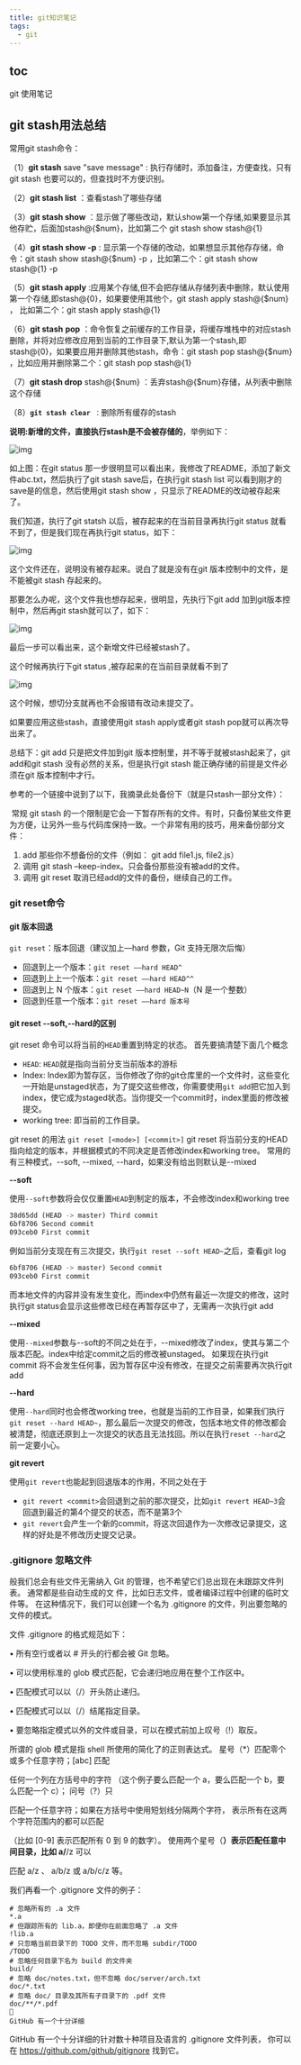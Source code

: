 ```yaml
---
title: git知识笔记
tags:
  - git
---
```


## toc
git 使用笔记

## git stash用法总结

常用git stash命令：

（1）**git stash** save "save message"  : 执行存储时，添加备注，方便查找，只有git stash 也要可以的，但查找时不方便识别。

（2）**git stash list**  ：查看stash了哪些存储

（3）**git stash show** ：显示做了哪些改动，默认show第一个存储,如果要显示其他存贮，后面加stash@{$num}，比如第二个 git stash show stash@{1}

（4）**git stash show -p** : 显示第一个存储的改动，如果想显示其他存存储，命令：git stash show  stash@{$num}  -p ，比如第二个：git stash show  stash@{1}  -p

（5）**git stash apply** :应用某个存储,但不会把存储从存储列表中删除，默认使用第一个存储,即stash@{0}，如果要使用其他个，git stash apply stash@{$num} ， 比如第二个：git stash apply stash@{1} 

（6）**git stash** **pop** ：命令恢复之前缓存的工作目录，将缓存堆栈中的对应stash删除，并将对应修改应用到当前的工作目录下,默认为第一个stash,即stash@{0}，如果要应用并删除其他stash，命令：git stash pop stash@{$num} ，比如应用并删除第二个：git stash pop stash@{1}

（7）**git stash drop** stash@{$num} ：丢弃stash@{$num}存储，从列表中删除这个存储

（8）**`git stash clear`**` ：`删除所有缓存的stash

**说明:新增的文件，直接执行stash是不会被存储的**，举例如下：

![img](/img/posts/zh/2023-03-29/98df4bb1-0ae2-4e2b-bde6-676e0e51a445.png)

 如上图：在git status 那一步很明显可以看出来，我修改了README，添加了新文件abc.txt，然后执行了git stash save后，在执行git stash list 可以看到刚才的save是的信息，然后使用git stash show ，只显示了README的改动被存起来了。

我们知道，执行了git statsh 以后，被存起来的在当前目录再执行git status 就看不到了，但是我们现在再执行git status，如下：

![img](/img/posts/zh/2023-03-29/output.png)

 这个文件还在，说明没有被存起来。说白了就是没有在git 版本控制中的文件，是不能被git stash 存起来的。

那要怎么办呢，这个文件我也想存起来，很明显，先执行下git add 加到git版本控制中，然后再git stash就可以了，如下：

![img](/img/posts/zh/2023-03-29/4152fc1a-2220-46e1-b43b-b9e32607971d.png)

 

 最后一步可以看出来，这个新增文件已经被stash了。

这个时候再执行下git status ,被存起来的在当前目录就看不到了

![img](/img/posts/zh/2023-03-29/download_image.png)

 

 这个时候，想切分支就再也不会报错有改动未提交了。

如果要应用这些stash，直接使用git stash apply或者git stash pop就可以再次导出来了。

总结下：git add 只是把文件加到git 版本控制里，并不等于就被stash起来了，git add和git stash 没有必然的关系，但是执行git stash 能正确存储的前提是文件必须在git 版本控制中才行。

参考的一个链接中说到了以下，我摘录此处备份下（就是只stash一部分文件）：

​     常规 git stash 的一个限制是它会一下暂存所有的文件。有时，只备份某些文件更为方便，让另外一些与代码库保持一致。一个非常有用的技巧，用来备份部分文件：

1. add 那些你不想备份的文件（例如： git add file1.js, file2.js）
2. 调用 git stash –keep-index。只会备份那些没有被add的文件。
3. 调用 git reset 取消已经add的文件的备份，继续自己的工作。

### git reset命令

#### git 版本回退

`git reset`：版本回退（建议加上––hard 参数，Git 支持无限次后悔）

- 回退到上一个版本：`git reset ––hard HEAD^`
- 回退到上上一个版本：`git reset ––hard HEAD^^`
- 回退到上 N 个版本：`git reset ––hard HEAD~N`（N 是一个整数）
- 回退到任意一个版本：`git reset ––hard 版本号`

#### git reset --soft,--hard的区别

git reset 命令可以将当前的`HEAD`重置到特定的状态。 首先要搞清楚下面几个概念

- `HEAD`: `HEAD`就是指向当前分支当前版本的游标
- Index: Index即为暂存区，当你修改了你的git仓库里的一个文件时，这些变化一开始是unstaged状态，为了提交这些修改，你需要使用`git add`把它加入到index，使它成为staged状态。当你提交一个commit时，index里面的修改被提交。
- working tree: 即当前的工作目录。

git reset 的用法 `git reset [<mode>] [<commit>]` git reset 将当前分支的HEAD指向给定的版本，并根据模式的不同决定是否修改index和working tree。 常用的有三种模式，--soft, --mixed, --hard，如果没有给出<mode>则默认是--mixed

**--soft**

使用`--soft`参数将会仅仅重置`HEAD`到制定的版本，不会修改index和working tree

```Rust
38d65dd (HEAD -> master) Third commit
6bf8706 Second commit
093ceb0 First commit
```

例如当前分支现在有三次提交，执行`git reset --soft HEAD~`之后，查看git log

```Rust
6bf8706 (HEAD -> master) Second commit
093ceb0 First commit
```

而本地文件的内容并没有发生变化，而index中仍然有最近一次提交的修改，这时执行git status会显示这些修改已经在再暂存区中了，无需再一次执行git add

**--mixed**

使用`--mixed`参数与--soft的不同之处在于，--mixed修改了index，使其与第二个版本匹配。index中给定commit之后的修改被unstaged。  如果现在执行git commit 将不会发生任何事，因为暂存区中没有修改，在提交之前需要再次执行git add

**--hard**

使用`--hard`同时也会修改working tree，也就是当前的工作目录，如果我们执行`git reset --hard HEAD~`，那么最后一次提交的修改，包括本地文件的修改都会被清楚，彻底还原到上一次提交的状态且无法找回。所以在执行`reset --hard`之前一定要小心。

**git revert**

使用`git revert`也能起到回退版本的作用，不同之处在于

- `git revert <commit>`会回退到<commit>之前的那次提交，比如`git revert HEAD~3`会回退到最近的第4个提交的状态，而不是第3个
- `git revert`会产生一个新的commit，将这次回退作为一次修改记录提交，这样的好处是不修改历史提交记录。



### .gitignore 忽略文件

般我们总会有些文件无需纳入 Git 的管理，也不希望它们总出现在未跟踪文件列表。 通常都是些自动生成的文 件，比如日志文件，或者编译过程中创建的临时文件等。 在这种情况下，我们可以创建一个名为 .gitignore 的文件，列出要忽略的文件的模式。 

文件 .gitignore 的格式规范如下：

• 所有空行或者以 # 开头的行都会被 Git 忽略。

• 可以使用标准的 glob 模式匹配，它会递归地应用在整个工作区中。

• 匹配模式可以以（/）开头防止递归。

• 匹配模式可以以（/）结尾指定目录。

• 要忽略指定模式以外的文件或目录，可以在模式前加上叹号（!）取反。

所谓的 glob 模式是指 shell 所使用的简化了的正则表达式。 星号（*）匹配零个或多个任意字符；[abc] 匹配

任何一个列在方括号中的字符 （这个例子要么匹配一个 a，要么匹配一个 b，要么匹配一个 c）； 问号（?）只

匹配一个任意字符；如果在方括号中使用短划线分隔两个字符， 表示所有在这两个字符范围内的都可以匹配

（比如 [0-9] 表示匹配所有 0 到 9 的数字）。 使用两个星号（**）表示匹配任意中间目录，比如 a/**/z 可以

匹配 a/z 、 a/b/z 或 a/b/c/z 等。

我们再看一个 .gitignore 文件的例子：

```Shell
# 忽略所有的 .a 文件
*.a
# 但跟踪所有的 lib.a，即便你在前面忽略了 .a 文件
!lib.a
# 只忽略当前目录下的 TODO 文件，而不忽略 subdir/TODO
/TODO
# 忽略任何目录下名为 build 的文件夹
build/
# 忽略 doc/notes.txt，但不忽略 doc/server/arch.txt
doc/*.txt
# 忽略 doc/ 目录及其所有子目录下的 .pdf 文件
doc/**/*.pdf

GitHub 有一个十分详细
```

GitHub 有一个十分详细的针对数十种项目及语言的 .gitignore 文件列表， 你可以在 https://github.com/github/gitignore 找到它。 